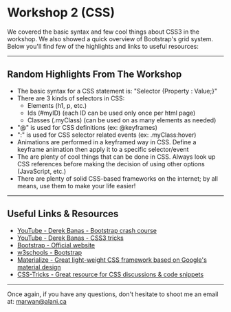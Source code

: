 # Workshop 2 (CSS)  

We covered the basic syntax and few cool things about CSS3 in the workshop. We also showed a quick overview of Bootstrap's grid system. Below you'll find few of the highlights and links to useful resources:  

---  

## Random Highlights From The Workshop  

* The basic syntax for a CSS statement is: "Selector {Property : Value;}"  
* There are 3 kinds of selectors in CSS:
  * Elements (h1, p, etc.)  
  * Ids (#myID) (each ID can be used only once per html page)  
  * Classes (.myClass) (can be used on as many elements as needed)
* "@" is used for CSS definitions (ex: @keyframes)
* ":" is used for CSS selector related events (ex: .myClass:hover)
* Animations are performed in a keyframed way in CSS. Define a keyframe animation then apply it to a specific selector/event
* The are plenty of cool things that can be done in CSS. Always look up CSS references before making the decision of using other options (JavaScript, etc.)
* There are plenty of solid CSS-based frameworks on the internet; by all means, use them to make your life easier!

---  

## Useful Links & Resources  

* [YouTube - Derek Banas - Bootstrap crash course](https://www.youtube.com/watch?v=gqOEoUR5RHg)  
* [YouTube - Derek Banas - CSS3 tricks](https://www.youtube.com/watch?v=mqLI2oN6rXQ)  
* [Bootstrap - Official website](http://getbootstrap.com/)   
* [w3schools - Bootstrap](http://www.w3schools.com/bootstrap/)
* [Materialize - Great light-weight CSS framework based on Google's material design](http://materializecss.com/)  
* [CSS-Tricks - Great resource for CSS discussions & code snippets](https://css-tricks.com/)  

---  

  Once again, if you have any questions, don't hesitate to shoot me an email at: marwan@alani.ca
